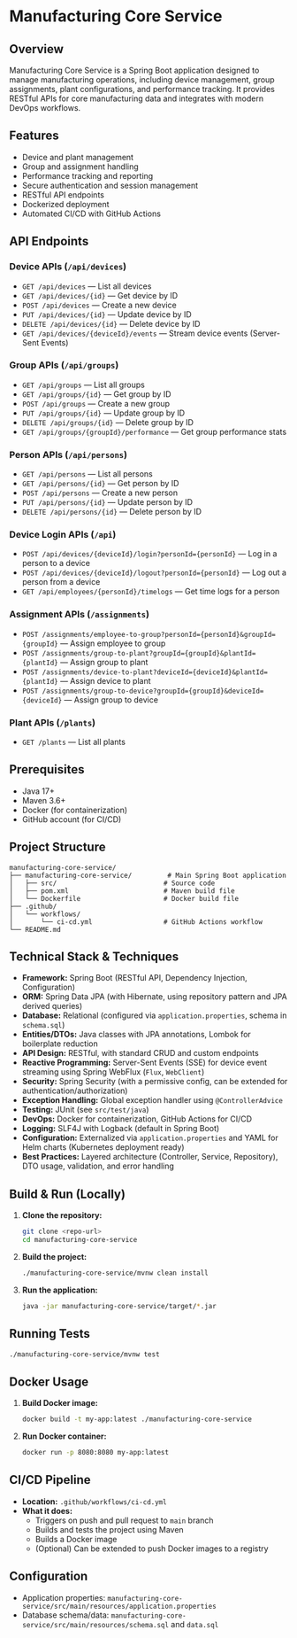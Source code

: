 # Manufacturing Core Service

## Overview
Manufacturing Core Service is a Spring Boot application designed to manage manufacturing operations, including device management, group assignments, plant configurations, and performance tracking. It provides RESTful APIs for core manufacturing data and integrates with modern DevOps workflows.

## Features
- Device and plant management
- Group and assignment handling
- Performance tracking and reporting
- Secure authentication and session management
- RESTful API endpoints
- Dockerized deployment
- Automated CI/CD with GitHub Actions

## API Endpoints

### Device APIs (`/api/devices`)
- `GET /api/devices` — List all devices
- `GET /api/devices/{id}` — Get device by ID
- `POST /api/devices` — Create a new device
- `PUT /api/devices/{id}` — Update device by ID
- `DELETE /api/devices/{id}` — Delete device by ID
- `GET /api/devices/{deviceId}/events` — Stream device events (Server-Sent Events)

### Group APIs (`/api/groups`)
- `GET /api/groups` — List all groups
- `GET /api/groups/{id}` — Get group by ID
- `POST /api/groups` — Create a new group
- `PUT /api/groups/{id}` — Update group by ID
- `DELETE /api/groups/{id}` — Delete group by ID
- `GET /api/groups/{groupId}/performance` — Get group performance stats

### Person APIs (`/api/persons`)
- `GET /api/persons` — List all persons
- `GET /api/persons/{id}` — Get person by ID
- `POST /api/persons` — Create a new person
- `PUT /api/persons/{id}` — Update person by ID
- `DELETE /api/persons/{id}` — Delete person by ID

### Device Login APIs (`/api`)
- `POST /api/devices/{deviceId}/login?personId={personId}` — Log in a person to a device
- `POST /api/devices/{deviceId}/logout?personId={personId}` — Log out a person from a device
- `GET /api/employees/{personId}/timelogs` — Get time logs for a person

### Assignment APIs (`/assignments`)
- `POST /assignments/employee-to-group?personId={personId}&groupId={groupId}` — Assign employee to group
- `POST /assignments/group-to-plant?groupId={groupId}&plantId={plantId}` — Assign group to plant
- `POST /assignments/device-to-plant?deviceId={deviceId}&plantId={plantId}` — Assign device to plant
- `POST /assignments/group-to-device?groupId={groupId}&deviceId={deviceId}` — Assign group to device

### Plant APIs (`/plants`)
- `GET /plants` — List all plants

## Prerequisites
- Java 17+
- Maven 3.6+
- Docker (for containerization)
- GitHub account (for CI/CD)

## Project Structure
```
manufacturing-core-service/
├── manufacturing-core-service/         # Main Spring Boot application
│   ├── src/                           # Source code
│   ├── pom.xml                        # Maven build file
│   └── Dockerfile                     # Docker build file
├── .github/
│   └── workflows/
│       └── ci-cd.yml                  # GitHub Actions workflow
└── README.md
```

## Technical Stack & Techniques

- **Framework:** Spring Boot (RESTful API, Dependency Injection, Configuration)
- **ORM:** Spring Data JPA (with Hibernate, using repository pattern and JPA derived queries)
- **Database:** Relational (configured via `application.properties`, schema in `schema.sql`)
- **Entities/DTOs:** Java classes with JPA annotations, Lombok for boilerplate reduction
- **API Design:** RESTful, with standard CRUD and custom endpoints
- **Reactive Programming:** Server-Sent Events (SSE) for device event streaming using Spring WebFlux (`Flux`, `WebClient`)
- **Security:** Spring Security (with a permissive config, can be extended for authentication/authorization)
- **Exception Handling:** Global exception handler using `@ControllerAdvice`
- **Testing:** JUnit (see `src/test/java`)
- **DevOps:** Docker for containerization, GitHub Actions for CI/CD
- **Logging:** SLF4J with Logback (default in Spring Boot)
- **Configuration:** Externalized via `application.properties` and YAML for Helm charts (Kubernetes deployment ready)
- **Best Practices:** Layered architecture (Controller, Service, Repository), DTO usage, validation, and error handling

## Build & Run (Locally)
1. **Clone the repository:**
   ```sh
   git clone <repo-url>
   cd manufacturing-core-service
   ```
2. **Build the project:**
   ```sh
   ./manufacturing-core-service/mvnw clean install
   ```
3. **Run the application:**
   ```sh
   java -jar manufacturing-core-service/target/*.jar
   ```

## Running Tests
```sh
./manufacturing-core-service/mvnw test
```

## Docker Usage
1. **Build Docker image:**
   ```sh
   docker build -t my-app:latest ./manufacturing-core-service
   ```
2. **Run Docker container:**
   ```sh
   docker run -p 8080:8080 my-app:latest
   ```

## CI/CD Pipeline
- **Location:** `.github/workflows/ci-cd.yml`
- **What it does:**
  - Triggers on push and pull request to `main` branch
  - Builds and tests the project using Maven
  - Builds a Docker image
  - (Optional) Can be extended to push Docker images to a registry

## Configuration
- Application properties: `manufacturing-core-service/src/main/resources/application.properties`
- Database schema/data: `manufacturing-core-service/src/main/resources/schema.sql` and `data.sql`